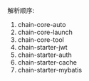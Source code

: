 解析顺序:
1. chain-core-auto
2. chain-core-launch
3. chain-core-tool
4. chain-starter-jwt
5. chain-starter-auth
6. chain-starter-cache
7. chain-starter-mybatis
